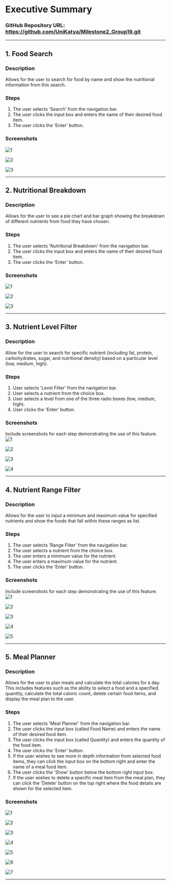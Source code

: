 # Executive Summary

### GitHub Repository URL: https://github.com/UniKatya/Milestone2_Group19.git

---

## 1. Food Search
### Description  
Allows for the user to search for food by name and show the nutritional information from this search. 

### Steps
1. The user selects 'Search' from the navigation bar.
2. The user clicks the input box and enters the name of their desired food item.
3. The user clicks the 'Enter' button.

### Screenshots 
![1](./images/FoodSearch1.png)

![2](./images/FoodSearch2.png)

![3](./images/FoodSearch3.png)

---

## 2. Nutritional Breakdown
### Description  
Allows for the user to see a pie chart and bar graph showing the breakdown of different nutrients from food they have chosen. 

### Steps
1. The user selects 'Nutritional Breakdown' from the navigation bar.
2. The user clicks the input box and enters the name of their desired food item.
3. The user clicks the 'Enter' button.

### Screenshots
![1](./images/NutritionalBreakdown1.png)

![2](./images/NutritionalBreakdown2.png)

![3](./images/NutritionalBreakdown3.png)

---

## 3. Nutrient Level Filter
### Description  
Allow for the user to search for specific nutrient (including fat, protein, carbohydrates, sugar, and nutritional density) based on a particular level (low, medium, high).

### Steps
1. User selects 'Level Filter' from the navigation bar.
2. User selects a nutrient from the choice box.
3. User selects a level from one of the three radio boxes (low, medium, high).
4. User clicks the 'Enter' button.

### Screenshots
Include screenshots for each step demonstrating the use of this feature.    
![1](./images/Level1.png)

![2](./images/Level2.png)

![3](./images/Level3.png)

![4](./images/Level4.png)


---

## 4. Nutrient Range Filter
### Description  
Allows for the user to input a minimum and maximum value for specified nutrients and show the foods that fall within these ranges as list.

### Steps
1. The user selects 'Range Filter' from the navigation bar.
2. The user selects a nutrient from the choice box.
3. The user enters a minimum value for the nutrient.
4. The user enters a maximum value for the nutrient.
5. The user clicks the 'Enter' button. 

### Screenshots
Include screenshots for each step demonstrating the use of this feature.    
![1](./images/Range1.png)

![2](./images/Range2.png)

![3](./images/Range3.png)

![4](./images/Range4.png)

![5](./images/Range5.png)






---

## 5. Meal Planner
### Description  
Allows for the user to plan meals and calculate the total calories for a day. This includes features such as the ability to select a food and a specified quantity, calculate the total caloric count, delete certain food items, and display the meal plan to the user.

### Steps
1. The user selects 'Meal Planner' from the navigation bar.
2. The user clicks the input box (called Food Name) and enters the name of their desired food item.
3. The user clicks the input box (called Quantity) and enters the quantity of the food item.
4. The user clicks the 'Enter' button.
5. If the user wishes to see more in depth information from selected food items, they can click the input box on the bottom right and enter the name of a meal food item.
6. The user clicks the 'Show' button below the bottom right input box.
7. If the user wishes to delete a specific meal item from the meal plan, they can click the 'Delete' button on the top right where the food details are shown for the selected item.


### Screenshots 
![1](./images/MealPlanner1.png)

![2](./images/MealPlanner2.png)

![3](./images/MealPlanner3.png)

![4](./images/MealPlanner4.png)

![5](./images/MealPlanner5.png)

![6](./images/MealPlanner6.png)

![7](./images/MealPlanner7.png)


---
